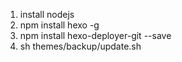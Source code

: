 1. install nodejs
2. npm install hexo -g
3. npm install hexo-deployer-git --save
4. sh themes/backup/update.sh
